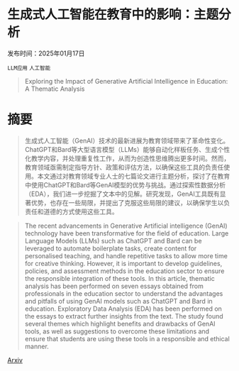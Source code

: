 # 生成式人工智能在教育中的影响：主题分析

发布时间：2025年01月17日

`LLM应用` `人工智能`

> Exploring the Impact of Generative Artificial Intelligence in Education: A Thematic Analysis

# 摘要

> 生成式人工智能（GenAI）技术的最新进展为教育领域带来了革命性变化。ChatGPT和Bard等大型语言模型（LLMs）能够自动化样板任务、生成个性化教学内容，并处理重复性工作，从而为创造性思维腾出更多时间。然而，教育领域亟需制定指导方针、政策和评估方法，以确保这些工具的负责任使用。本文通过对教育领域专业人士的七篇论文进行主题分析，探讨了在教育中使用ChatGPT和Bard等GenAI模型的优势与挑战。通过探索性数据分析（EDA），我们进一步挖掘了文本中的见解。研究发现，GenAI工具既有显著优势，也存在一些局限，并提出了克服这些局限的建议，以确保学生以负责任和道德的方式使用这些工具。

> The recent advancements in Generative Artificial intelligence (GenAI) technology have been transformative for the field of education. Large Language Models (LLMs) such as ChatGPT and Bard can be leveraged to automate boilerplate tasks, create content for personalised teaching, and handle repetitive tasks to allow more time for creative thinking. However, it is important to develop guidelines, policies, and assessment methods in the education sector to ensure the responsible integration of these tools. In this article, thematic analysis has been performed on seven essays obtained from professionals in the education sector to understand the advantages and pitfalls of using GenAI models such as ChatGPT and Bard in education. Exploratory Data Analysis (EDA) has been performed on the essays to extract further insights from the text. The study found several themes which highlight benefits and drawbacks of GenAI tools, as well as suggestions to overcome these limitations and ensure that students are using these tools in a responsible and ethical manner.

[Arxiv](https://arxiv.org/abs/2501.10134)